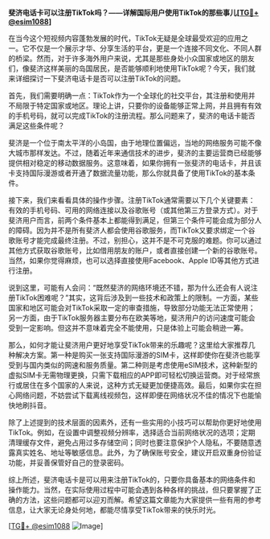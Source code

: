 **斐济电话卡可以注册TikTok吗？——详解国际用户使用TikTok的那些事儿[[TG💪+ @esim1088](https://t.me/s/esim1088)]**

在当今这个短视频内容蓬勃发展的时代，TikTok无疑是全球最受欢迎的应用之一。它不仅是一个展示才华、分享生活的平台，更是一个连接不同文化、不同人群的桥梁。然而，对于许多海外用户来说，尤其是那些身处小众国家或地区的朋友们，像斐济这样美丽的岛国居民，是否能够顺利地使用TikTok呢？今天，我们就来详细探讨一下斐济电话卡是否可以注册TikTok的问题。

首先，我们需要明确一点：TikTok作为一个全球化的社交平台，其注册和使用并不局限于特定国家或地区。理论上讲，只要你的设备能够正常上网，并且拥有有效的手机号码，就可以完成TikTok的注册流程。那么问题来了，斐济的电话卡能否满足这些条件呢？

斐济是一个位于南太平洋的小岛国，由于地理位置偏远，当地的网络服务可能不像大城市那样发达。不过，随着近年来通信技术的进步，斐济的主要运营商已经能够提供相对稳定的移动数据服务。这意味着，如果你拥有一张斐济的电话卡，并且该卡支持国际漫游或者开通了数据流量功能，那么你就具备了使用TikTok的基本条件。

接下来，我们来看看具体的操作步骤。注册TikTok通常需要以下几个关键要素：有效的手机号码、可用的网络连接以及谷歌账号（或其他第三方登录方式）。对于斐济用户而言，前两个条件基本上都能得到满足，但第三个条件可能会成为部分人的障碍。因为并不是所有斐济人都会使用谷歌服务，而TikTok又要求绑定一个谷歌账号才能完成最终注册。不过，别担心，这并不是不可克服的难题。你可以通过其他方式获取谷歌账号，比如借用朋友的账户，或者直接创建一个新的谷歌账号。当然，如果你觉得麻烦，也可以选择直接使用Facebook、Apple ID等其他方式进行注册。

说到这里，可能有人会问：“既然斐济的网络环境还不错，那为什么还会有人说注册TikTok困难呢？”其实，这背后涉及到一些技术和政策上的限制。一方面，某些国家和地区可能会对TikTok采取一定的审查措施，导致部分功能无法正常使用；另一方面，由于TikTok服务器主要分布在欧美等地，斐济用户的访问速度可能会受到一定影响。但这并不意味着完全不能使用，只是体验上可能会稍逊一筹。

那么，如何才能让斐济用户更好地享受TikTok带来的乐趣呢？这里给大家推荐几种解决方案。第一种是购买一张支持国际漫游的SIM卡，这样即使你在斐济也能享受到与国内类似的网速和服务质量。第二种则是考虑使用eSIM技术，这种新型的虚拟SIM卡无需物理更换，只需下载相应的APP即可轻松切换运营商。对于经常旅行或居住在多个国家的人来说，这种方式无疑更加便捷高效。最后，如果你实在担心网络问题，不妨尝试下载离线视频包，这样即便在网络状况不佳的情况下也能愉快地刷抖音。

除了上述提到的技术层面的因素外，还有一些实用的小技巧可以帮助你更好地使用TikTok。例如，在设置中调整视频分辨率，选择适合当前网络状况的选项；定期清理缓存文件，避免占用过多存储空间；同时也要注意保护个人隐私，不要随意透露真实姓名、地址等敏感信息。此外，为了确保账号安全，建议开启双重身份验证功能，并妥善保管好自己的登录密码。

综上所述，斐济电话卡是可以用来注册TikTok的，只要你具备基本的网络条件和操作能力。当然，在实际使用过程中可能会遇到各种各样的挑战，但只要掌握了正确的方法，这些问题都可以迎刃而解。希望这篇文章能为大家提供一些有用的参考信息，让大家无论身处何地，都能尽情享受TikTok带来的快乐时光。

[[TG💪+ @esim1088](https://t.me/s/esim1088) ![Image](https://i.postimg.cc/4NQfJmqS/Snipaste-2025-05-13-00-14-12.png)]